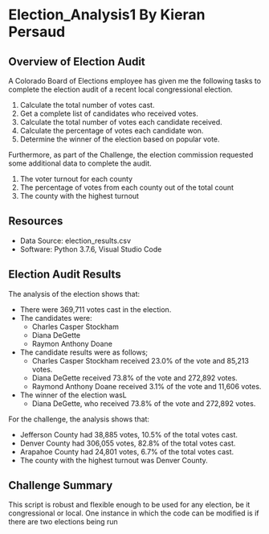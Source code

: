 # Election_Analysis1 By Kieran Persaud

## Overview of Election Audit
A Colorado Board of Elections employee has given me the following tasks to complete the election audit of a recent local congressional election.

1. Calculate the total number of votes cast.
2. Get a complete list of candidates who received votes.
3. Calculate the total number of votes each candidate received.
4. Calculate the percentage of votes each candidate won.
5. Determine the winner of the election based on popular vote.

Furthermore, as part of the Challenge, the election commission requested some additional data to complete the audit.
1. The voter turnout for each county
2. The percentage of votes from each county out of the total count
3. The county with the highest turnout

## Resources
- Data Source: election_results.csv
- Software: Python 3.7.6, Visual Studio Code

## Election Audit Results
The analysis of the election shows that:
- There were 369,711 votes cast in the election.
- The candidates were:
  - Charles Casper Stockham
  - Diana DeGette
  - Raymon Anthony Doane
- The candidate results were as follows;
  - Charles Casper Stockham received 23.0% of the vote and 85,213 votes.
  - Diana DeGette received 73.8% of the vote and 272,892 votes.
  - Raymond Anthony Doane received 3.1% of the vote and 11,606 votes.
- The winner of the election wasL
  - Diana DeGette, who received 73.8% of the vote and 272,892 votes.

For the challenge, the analysis shows that:
- Jefferson County had 38,885 votes, 10.5% of the total votes cast.
- Denver County had 306,055 votes, 82.8% of the total votes cast.
- Arapahoe County had 24,801 votes, 6.7% of the total votes cast.
- The county with the highest turnout was Denver County.

## Challenge Summary 
This script is robust and flexible enough to be used for any election, be it congressional or local. One instance in which the code can be modified is if there are two elections being run 
